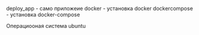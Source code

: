deploy_app    -  само приложеие
docker        -  установка docker
dockercompose -  установка docker-compose

Операциооная система ubuntu
